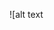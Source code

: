 ![alt text[](http://url/to/img.png](https://media.discordapp.net/attachments/1081825059938783344/1164597695491616919/image.png?ex=6543cb1f&is=6531561f&hm=5ee6304bf58b84adcf5f8345694e30dbf1c866bbb07c382ae2e3970daeffe8cb&=&width=1080&height=1197)https://media.discordapp.net/attachments/1081825059938783344/1164597695491616919/image.png?ex=6543cb1f&is=6531561f&hm=5ee6304bf58b84adcf5f8345694e30dbf1c866bbb07c382ae2e3970daeffe8cb&=&width=1080&height=1197)
